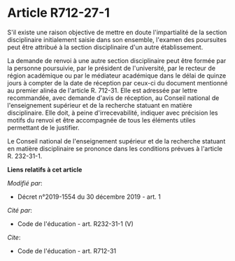 # Article R712-27-1

S'il existe une raison objective de mettre en doute l'impartialité de la section disciplinaire initialement saisie dans son
ensemble, l'examen des poursuites peut être attribué à la section disciplinaire d'un autre établissement.

La demande de renvoi à une autre section disciplinaire peut être formée par la personne poursuivie, par le président de
l'université, par le recteur de région académique ou par le médiateur académique dans le délai de quinze jours à compter de
la date de réception par ceux-ci du document mentionné au premier alinéa de l'article R. 712-31. Elle est adressée par lettre
recommandée, avec demande d'avis de réception, au Conseil national de l'enseignement supérieur et de la recherche statuant en
matière disciplinaire. Elle doit, à peine d'irrecevabilité, indiquer avec précision les motifs du renvoi et être accompagnée
de tous les éléments utiles permettant de le justifier.

Le Conseil national de l'enseignement supérieur et de la recherche statuant en matière disciplinaire se prononce dans les
conditions prévues à l'article R. 232-31-1.

**Liens relatifs à cet article**

_Modifié par_:

  - Décret n°2019-1554 du 30 décembre 2019 - art. 1

_Cité par_:

  - Code de l'éducation - art. R232-31-1 (V)

_Cite_:

  - Code de l'éducation - art. R712-31
